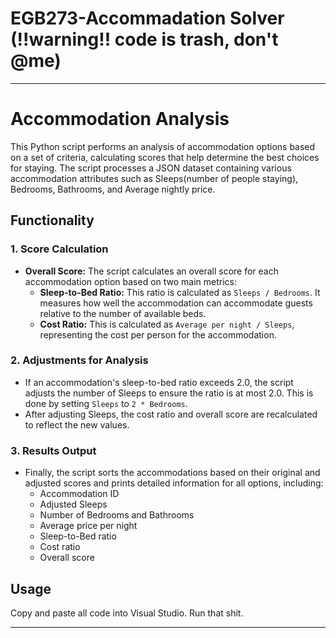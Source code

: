 # EGB273-Accommadation Solver (!!warning!! code is trash, don't @me)
---

# Accommodation Analysis

This Python script performs an analysis of accommodation options based on a set of criteria, calculating scores that help determine the best choices for staying. The script processes a JSON dataset containing various accommodation attributes such as Sleeps(number of people staying), Bedrooms, Bathrooms, and Average nightly price.

## Functionality

### 1. **Score Calculation**
- **Overall Score:** The script calculates an overall score for each accommodation option based on two main metrics:
  - **Sleep-to-Bed Ratio:** This ratio is calculated as `Sleeps / Bedrooms`. It measures how well the accommodation can accommodate guests relative to the number of available beds.
  - **Cost Ratio:** This is calculated as `Average per night / Sleeps`, representing the cost per person for the accommodation.

### 2. **Adjustments for Analysis**
- If an accommodation's sleep-to-bed ratio exceeds 2.0, the script adjusts the number of Sleeps to ensure the ratio is at most 2.0. This is done by setting `Sleeps` to `2 * Bedrooms`.
- After adjusting Sleeps, the cost ratio and overall score are recalculated to reflect the new values.

### 3. **Results Output**
- Finally, the script sorts the accommodations based on their original and adjusted scores and prints detailed information for all options, including:
  - Accommodation ID
  - Adjusted Sleeps
  - Number of Bedrooms and Bathrooms
  - Average price per night
  - Sleep-to-Bed ratio
  - Cost ratio
  - Overall score
    

## Usage
Copy and paste all code into Visual Studio. Run that shit. 

---


